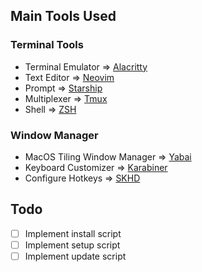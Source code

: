 ## Main Tools Used

### Terminal Tools
- Terminal Emulator => [Alacritty](./alacritty/alacritty.yml)
- Text Editor => [Neovim](./nvim/init.lua)
- Prompt => [Starship](./starship.toml)
- Multiplexer => [Tmux](./.tmux.conf)
- Shell => [ZSH](./.zshrc)

### Window Manager
- MacOS Tiling Window Manager => [Yabai](./yabairc)
- Keyboard Customizer => [Karabiner](./karabiner/karabiner.json)
- Configure Hotkeys => [SKHD](./.skhdrc)

## Todo

- [ ] Implement install script
- [ ] Implement setup script
- [ ] Implement update script
